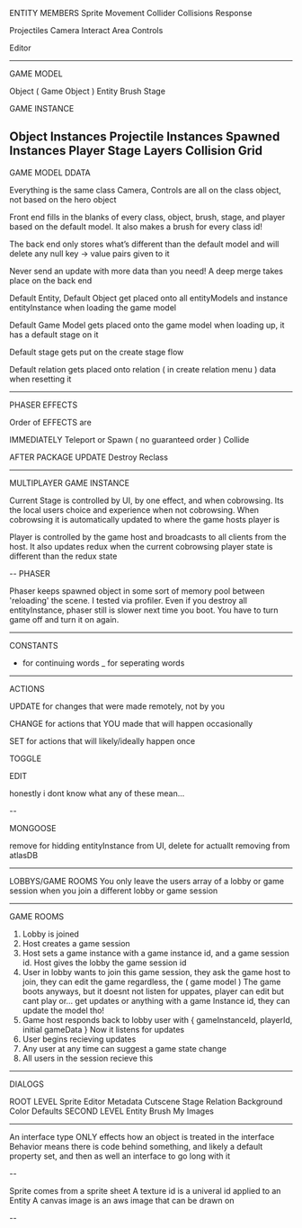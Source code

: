 ENTITY MEMBERS
  Sprite
  Movement
  Collider
  Collisions Response

  Projectiles
  Camera
  Interact Area
  Controls

  Editor

---

GAME MODEL

Object ( Game Object )
Entity
Brush
Stage

GAME INSTANCE

Object Instances
Projectile Instances
Spawned Instances
Player
Stage
Layers
Collision Grid
---

GAME MODEL DDATA

Everything is the same class
Camera, Controls are all on the class object, not based on the hero object

Front end fills in the blanks of every class, object, brush, stage, and player based on the default model. It also makes a brush for every class id!

The back end only stores what’s different than the default model and will delete any null key -> value pairs given to it

Never send an update with more data than you need! A deep merge takes place on the back end


Default Entity, Default Object get placed onto all entityModels and instance entityInstance when loading the game model

Default Game Model gets placed onto the game model when loading up, it has a default stage on it

Default stage gets put on the create stage flow

Default relation gets placed onto relation ( in create relation menu ) data when resetting it

----

PHASER EFFECTS

Order of EFFECTS are

IMMEDIATELY
  Teleport or Spawn ( no guaranteed order )
  Collide

AFTER PACKAGE UPDATE
  Destroy
  Reclass

---
MULTIPLAYER GAME INSTANCE

Current Stage is controlled by UI, by one effect, and when cobrowsing. Its the local users choice and experience when not cobrowsing. When cobrowsing it is automatically updated to where the game hosts player is 

Player is controlled by the game host and broadcasts to all clients from the host. It also updates redux when the current cobrowsing player state is different than the redux state

--
PHASER

Phaser keeps spawned object in some sort of memory pool between 'reloading' the scene. I tested via profiler. Even if you destroy all entityInstance, phaser still is slower next time you boot. You have to turn game off and turn it on again.


-----

CONSTANTS

- for continuing words
_ for seperating words

---

ACTIONS

UPDATE for changes that were made remotely, not by you

CHANGE for actions that YOU made that will happen occasionally

SET for actions that will likely/ideally happen once

TOGGLE 

EDIT

honestly i dont know what any of these mean...

--

MONGOOSE 

remove for hidding entityInstance from UI, 
delete for actuallt removing from atlasDB


---

LOBBYS/GAME ROOMS
You only leave the users array of a lobby or game session when you join a different lobby or game session


---

GAME ROOMS

1. Lobby is joined
2. Host creates a game session
3. Host sets a game instance with a game instance id, and a game session id. Host gives the lobby the game session id
4. User in lobby wants to join this game session, they ask the game host to join, they can edit the game regardless, the ( game model )
  The game boots anyways, but it doesnt not listen for uppates, player can edit but cant play or... get updates or anything with a game Instance id, they can update the model tho!
5. Game host responds back to lobby user with { gameInstanceId, playerId, initial gameData }
  Now it listens for updates
6. User begins recieving updates
7. Any user at any time can suggest a game state change
8. All users in the session recieve this 

---

DIALOGS 

ROOT LEVEL
  Sprite Editor
  Metadata
  Cutscene
  Stage
  Relation
  Background Color
  Defaults
SECOND LEVEL
  Entity
  Brush
  My Images


---

An interface type ONLY effects how an object is treated in the interface
Behavior means there is code behind something, and likely a default property set, and then as well an interface to go long with it

--

Sprite comes from a sprite sheet
A texture id is a univeral id applied to an Entity
A canvas image is an aws image that can be drawn on

--